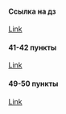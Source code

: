 #### Ссылка на дз
[Link](https://drive.google.com/file/d/18nWQZAStGkl4iq_lxz2NTThZA5hM7vsw/view?usp=drive_link)
#### 41-42 пункты
[Link](https://drive.google.com/file/d/1iaEbk-hRfFUaTsldKNzyGbcG4bRFAWLo/view?usp=drive_link)
#### 49-50 пункты
[Link](https://drive.google.com/file/d/1u9W-_tbnfN2zbYwqHlS6C-9y7xkORq_n/view?usp=drive_link)
